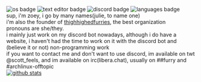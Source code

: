![os badge](https://img.shields.io/badge/OS-Windows%2010-informational) ![text editor badge](https://img.shields.io/badge/Text%20editor-vim-green) ![discord badge](https://img.shields.io/badge/discord-Julie%20Pilgrim%233328-blue) ![languages badge](https://img.shields.io/badge/Languages-Javascript-blueviolet)   
sup, i'm zoey, i go by many names(julie, to name one) \
i'm also the founder of [thighhighedfurries](https://github.com/thighhighedfurries), the best organization \
pronouns are she/they. \
i mainly just work on my discord bot nowadays, although i do have a website, i haven't had the time to work on it with the discord bot and (believe it or not) non-programming work  \
if you want to contact me and don't want to use discord, im available on twt @scott_feels, and im available on irc(libera.chat), usually on ##furry and #archlinux-offtopic  
[![ github stats](https://github-readme-stats.vercel.app/api?username=zoey-on-github&theme=gruvbox&show_icons=true)](https://github.com/anuraghazra/github-readme-stats) 
<!---
zoey-on-github/zoey-on-github is a ✨ special ✨ repository because its `README.md` (this file) appears on your GitHub profile.
You can click the Preview link to take a look at your changes.
--->
